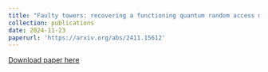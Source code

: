 ```yaml
---
title: "Faulty towers: recovering a functioning quantum random access memory in the presence of defective routers"
collection: publications
date: 2024-11-23
paperurl: 'https://arxiv.org/abs/2411.15612'
---
```


[Download paper here](https://arxiv.org/abs/2411.15612)
